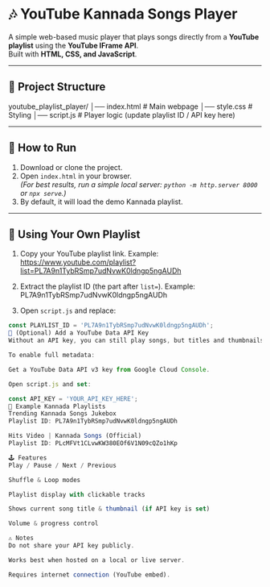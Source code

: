 # 🎶 YouTube Kannada Songs Player

A simple web-based music player that plays songs directly from a **YouTube playlist** using the **YouTube IFrame API**.  
Built with **HTML, CSS, and JavaScript**.

---

## 📂 Project Structure
youtube_playlist_player/
│── index.html # Main webpage
│── style.css # Styling
│── script.js # Player logic (update playlist ID / API key here)

---

## 🚀 How to Run
1. Download or clone the project.
2. Open `index.html` in your browser.  
   *(For best results, run a simple local server: `python -m http.server 8000` or `npx serve`.)*
3. By default, it will load the demo Kannada playlist.

---

## 🎯 Using Your Own Playlist
1. Copy your YouTube playlist link. Example:  
https://www.youtube.com/playlist?list=PL7A9n1TybRSmp7udNvwK0ldngp5ngAUDh

2. Extract the playlist ID (the part after `list=`). Example:  
PL7A9n1TybRSmp7udNvwK0ldngp5ngAUDh

3. Open `script.js` and replace:
```js
const PLAYLIST_ID = 'PL7A9n1TybRSmp7udNvwK0ldngp5ngAUDh';
🔑 (Optional) Add a YouTube Data API Key
Without an API key, you can still play songs, but titles and thumbnails may not load correctly.

To enable full metadata:

Get a YouTube Data API v3 key from Google Cloud Console.

Open script.js and set:

const API_KEY = 'YOUR_API_KEY_HERE';
🎵 Example Kannada Playlists
Trending Kannada Songs Jukebox
Playlist ID: PL7A9n1TybRSmp7udNvwK0ldngp5ngAUDh

Hits Video | Kannada Songs (Official)
Playlist ID: PLcMFVt1CLvwKW380EOf6V1N09cQZo1hKp

🕹 Features
Play / Pause / Next / Previous

Shuffle & Loop modes

Playlist display with clickable tracks

Shows current song title & thumbnail (if API key is set)

Volume & progress control

⚠️ Notes
Do not share your API key publicly.

Works best when hosted on a local or live server.

Requires internet connection (YouTube embed).

